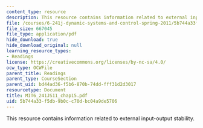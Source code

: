 ```yaml
---
content_type: resource
description: This resource contains information related to external input-output stability.
file: /courses/6-241j-dynamic-systems-and-control-spring-2011/5b744a33f5db9b0cc70dbc04a9de5706_MIT6_241JS11_chap15.pdf
file_size: 667045
file_type: application/pdf
hide_download: true
hide_download_original: null
learning_resource_types:
- Readings
license: https://creativecommons.org/licenses/by-nc-sa/4.0/
ocw_type: OCWFile
parent_title: Readings
parent_type: CourseSection
parent_uid: bd44ad36-f5b6-870b-74dd-fff31d2d3017
resourcetype: Document
title: MIT6_241JS11_chap15.pdf
uid: 5b744a33-f5db-9b0c-c70d-bc04a9de5706
---
```

This resource contains information related to external input-output stability.